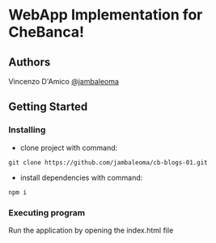 # WebApp Implementation for CheBanca!
## Authors
Vincenzo D'Amico
[@jambaleoma](https://github.com/jambaleoma)
## Getting Started

### Installing

* clone project with command:
```
git clone https://github.com/jambaleoma/cb-blogs-01.git
```
* install dependencies with command:
```
npm i
```
### Executing program
Run the application by opening the index.html file
